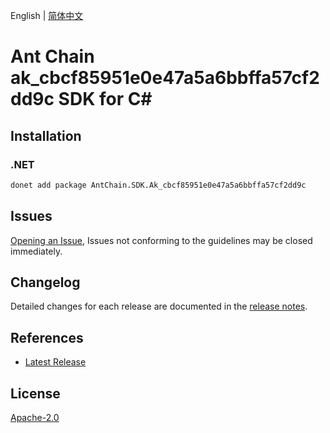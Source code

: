 English | [简体中文](README-CN.md)

# Ant Chain ak_cbcf85951e0e47a5a6bbffa57cf2dd9c SDK for C#

## Installation

### .NET

```bash
donet add package AntChain.SDK.Ak_cbcf85951e0e47a5a6bbffa57cf2dd9c
```

## Issues

[Opening an Issue](https://github.com/alipay/antchain-openapi-prod-sdk/issues/new), Issues not conforming to the guidelines may be closed immediately.

## Changelog

Detailed changes for each release are documented in the [release notes](./ChangeLog.md).

## References

* [Latest Release](https://github.com/alipay/antchain-openapi-prod-sdk/)

## License

[Apache-2.0](http://www.apache.org/licenses/LICENSE-2.0)

